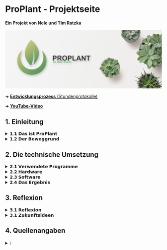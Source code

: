 # ProPlant - Projektseite
**Ein Projekt von Nele und Tim Ratzka**

<img src="images/proplant_banner.png" width="1200" alt="Proplant-Banner">

➜ <a href="https://github.com/NTCR7/ProPlant/blob/d34f1d9e749d0e4c48da18ffb45811cc4c291566/Studenprotokoll.md">**Entwicklungsprozess** (Stundenprotokolle)</a>

➜ <a href="https://youtu.be/4X6rJNSYpKE">**YouTube-Video**</a> 

## 1. Einleitung
<details>
<summary>𝟭.𝟭 𝗗𝗮𝘀 𝗶𝘀𝘁 𝗣𝗿𝗼𝗣𝗹𝗮𝗻𝘁</summary>
Mit ProPlant haben wir ein Produkt entwickelt, welches für die Überwachung der Gesundheit von Zimmerpflanzen zuständig ist. Dementsprechend wurde ProPlant mit verschiedenen Sensoren ausgestattet, um Daten zu überwachen. 
 
Besonders die Zufuhr von Wasser ist essenziell für das Überleben einer Pflanze. Es ist verantwortlich für den Zelldruck, den Nährstofftransport und stellt einen Bestandteil der Fotosynthese dar. ProPlant verfügt daher über einen Bodenfeuchtigkeitssensor, der entsprechende Daten sammelt. 
 
Ebenso bildet die Luft einen entscheidenen Einflussfaktor ab, den es zu regulieren gilt. Das Produkt überwacht daher die Temperatur, die Feuchtigkeit und den CO₂-Gehalt der Umgebung. So kann ein Vertrocknen oder Schimmel rechtzeitig verhindert werden. Der CO₂-Gehalt ist für die menschliche Gesundheit zu überwachen. Nämlich kann die Pflanze bei Nacht ohne Licht keine Fotosynthese betreiben, sondern sichert ihre Energiezufuhr durch Zellatmung. Dabei entsteht CO₂ als Abfallprodukt. Hegt man als besonderer Pflanzenliebhaber mehrere Pflanzen zuhause ohne regelmäßig durchzulüften, kann der erhöhte CO₂-Gehalt für den Menschen ungesund werden. Auch genrell ist der CO₂-Gehalt in der Luft für uns Menschen wichtig.

Anschließend bewertet ProPlant die Pflanzenwerte als gut oder schlecht. Der jeweilige Status wird anschließend auf einem Display wiedergegeben. So kann der Benutzer die Situation richtig einschätzen und festellen, wenn Handlungsbedarf besteht.
</details>


<details>
<summary>𝟭.𝟮 𝗗𝗲𝗿 𝗕𝗲𝘄𝗲𝗴𝗴𝗿𝘂𝗻𝗱</summary>
Wir leben in einer modernisierten Welt, die beständig nach Innovation und Verbesserung strebt. Bahnbrechende Erkenntnisse werden schnell in den Alltag eines Jeden 
integriert, sodass der Mensch lernen muss, sich diesen anzupassen. Gesundheit, Wohlstand oder auch die Möglichkeit nach Großem zu streben, sind positive Errungenschaften, die sich für einen grossen Teil der Gesellschaft als selbstverständlich etabliert haben.

Viel bedeutsamer ist hingegen die menschliche Augabe und Verpflichtung, sich manchen Umständen dieser Innovation zu beugen. Unteranderm muss das Individuum immer 
schneller und besser funktionieren, während es sich einem Grossenganzen fügt. 
Die Bereitschaft dem nachzugehen, muss jeder Mensch verkörpern, der in unserer Leistungsgesellschaft einen Platz einnehmen will. Somit ensteht jedoch für viele ein Alltag geprägt von Stress. Denn in unserer Welt wird Zeit zur neuen Kostbarkeit. Oft drängt es uns daher zu einer Auszeit von genau diesem Alltag. Wir wollen dieser lauten, vorbeirauschenden Welt entkommen. 

ProPlant - unser Projekt, beschäftigt sich mit einem Aspekt, um dieser Problematik der modernen Welt entgegzuwirken und zu entlasten. Zahlreiche Studien haben bewiesen, dass sich Pflanzen positiv auf die psychische Gesundheit auswirken. Sie erinnern uns an die Natur, welche das genaue Gegenteil einer grauen und gehetzten Arbeitswelt ist. Nicht ohne Grund lindert der Anblick von Pflanzen also Stress. Dies ist eine Option, sich der modernisierten Welt zu entziehen. 

Doch wie bereits angsprochen, ist ein großes Problem unsere Zeit. Manchmal scheint man einfach nie genug zu schaffen. Und dann soll noch Zeit sein, sich 
um eine Pflaze zu kümmern? Mit ProPlant wollen wir diesen Störfaktor ausklammern und einen Helfer bereitstellen. Denn ProPlant sammelt sorgfältig alle Daten, die
über die Gesundheit einer Pflaze bestimmen und wertet diese zuverlässig aus. So weiß der Besitzer nach einem Blick auf das Display, ob die Pflanze beispielsweise Wasser nötig hat. Schnell und unkompliziert.

Uns war es wichtig, mit unserem Projekt Impulse zu setzen in Richtung einer Innovation, die den Alltag erleichtert. Denn auch solche Errungenschaften sollten in der 
Gesellschaft integriert werden.
</details>



## 2. Die technische Umsetzung
<details>
<summary>𝟮.𝟭 𝗩𝗲𝗿𝘄𝗲𝗻𝗱𝗲𝘁𝗲 𝗣𝗿𝗼𝗴𝗿𝗮𝗺𝗺𝗲</summary>

#### <a href="https://www.arduino.cc/"><img src="images/arduino_logo.png" width="25" alt="Arduino-Logo"></a></a> *Die Grundlage - der Arduino*
Das Fundament unseres Projektes stellt der Arduino UNO dar, denn ProPlant ist ein Physical computing Projekt. Vereinfacht involviert Physical computing interaktive
Systeme, die die Welt wahrnehmen und auf sie reagieren. Die Sensoren sammeln in unserem Fall Daten über eine Pflanze und  gegben sie an das System weiter. Dadurch wird
eine Reaktion ausgelöst. ProPlant zeigt nach der Auswertung dementsprechend einen Status auf dem Display an. Der Arduino vereint deshalb Soft- und Hardware. 

Die <a href="https://store.arduino.cc/products/arduino-uno-rev3">Hardware</a> besteht aus einer Platine mit Mikrocontroller, dem Herz des Boards. Diesen gilt es anzusteuern. Dies ist durch die 14 "Digital"-Pins und  6 "Analog"-Pins 
möglich, die für Signaleingänge und -ausgänge zuständig sind. Um den Mikrocontroller per Software zu programmieren und die Daten zu übertragen, ist ein USB-Anschluss
vorhanden, welcher mit einem Pc verbunden werden kann. 

Die <a href="https://www.arduino.cc/en/software">Arduino-Software</a> stellt die andere Hauptkompenente dar. Diese kann durch Programmiersprachen, angeleht an C, C++ und Java, genutzt werden.

#### <a href="https://fritzing.org/"><img src="https://upload.wikimedia.org/wikipedia/commons/c/c1/Fritzing_Software_Logo_Batch.png" width="20" alt="Fritzing-Logo"></a><a href="https://fritzing.org/"> *fritzing*</a>
Physical-Computing Projekte erfordern die richtige Verkabelung der einzelnen Komponenten, um zu funktionieren. Jedoch ist jedes Projekt anderes und benötigt eine
individuelle Umsetzung, um auf die Bedürfnisse zugeschnitten zu sein. Bei komplexeren Projekten kann die eigene Schaltung schnell unübersichtlich und verkompliziert werden. Fritzing unterstützt dabei die digitale Visualisierung der Verkabelungen und wirkt so als Ordnungsfaktor. Aus einer Vielzahl elektronischer Bauteile kann die Schaltung am PC vorgefertigt und veranschaulicht werden. Somit dient die freie Software auch als Dokumentationstool.

#### <a href="https://github.com/"><img src="https://is4-ssl.mzstatic.com/image/thumb/Purple122/v4/f3/01/f2/f301f26d-fe81-18c0-5684-c80369b7d9af/AppIcon-0-1x_U007emarketing-0-7-0-85-220.png/350x350.png?" width="20" alt="GitHub-Logo"></a><a href="https://github.com/"> *GitHub*</a>
Github dient zur Softwareverwaltung und lässt sich gleichzetig als soziales Netzwerk für Entwickler charakterisieren. Somit wird die zeitgleiche Zusammenarbeit an Projekten und das Festhalten der Ergebnisse möglich. Für unser Projekt erfolgte die Dokumentation in Form von Stundenprotokollen und die Plattform diente zur Projektdarstellung.
 
</details>



<details>
<summary>𝟮.𝟮 𝗛𝗮𝗿𝗱𝘄𝗮𝗿𝗲</summary>
Die Hardware besteht bei ProPlant aus dem Arduino UNO, den Sensoren, einem LCD Display und einem Taster. Die Integrierung der einzelnen Bestandteile und ihre Verkabelung wird im Folgenden näher erleutert.
  
#### <a href="https://www.reichelt.de/de/de/entwicklerboards-feuchtesensor-bodenfeuchte--debo-cap-sens-p223620.html?PROVID=2788&gclid=EAIaIQobChMIpLGoyrO1-wIV7hkGAB0JYw15EAQYAyABEgJH_vD_BwE&&r=1">*Der Bodenfeuchtigkeitssensor (Capacitive Soil Moisture Sensor v2.0)*</a>
Dieser Sensor macht sich den dielektrischen Kontrast zwischen Wasser und Boden zu Nutze. Dabei wird die Kapazität der Erde gemessen, die sich durch Feuchtigkeit
verändert. Dies wird dann zu einem Wert umgewandelt, den der Arduino empfangen kann. 
Der Sensor muss mit GND verbunden werden, was für Ground steht. Denn hier ist das Potential 0 und das gleiche Bezugspotential wird verwendet, was die korrekte 
Funktion gewährleistet. Darüber hinaus wird der Sensor mit einem der Analog-Pins verbunden, damit der Arduino das analoge Signal des Sensors empfangen kann.
  <details>
    <summary>Konkrete Verkabelung</summary>
    <img src="images/wiring-capacitive-soil-moisture-sensor.png" width="1200" alt="Bodenfeuchtigkeitssensor">
    </details>
 
#### <a href="https://t1p.de/jsotj">*Das LCD*</a>
Das Display dient zur Anzeige der pflanzlichen Gesundheit und spiegelt die Software wieder. Die Flüssigkristalle innerhalb ändern je nach Ausrichtung die Polarisationsebene des Lichts. Dieser Effekt wird durch das elektrische Feld beeinflusst.
  <details>
   <summary>Konkrete Verkabelung</summary>
   <img src="images/wiring-lcd.png" width="1200" alt="Bodenfeuchtigkeitssensor">
   </details>
  
#### <a href="https://t1p.de/2uv02">*Der Luftemperatur- und Feuchtigkeitssensor (DHT22 AM2302)*</a>
Dieser Sensor ist in der Lage, Luftfeuchte als auch die -temperatur zu messen. Zur Messung der Luftfeuchtigkeit befindet sich ein feuchtigkeitshaltendes Substrat zwische zwei Elektroden. Wenn sich die Luftfeuchtigkeit ändert, verändert sich auch die Leitfähigkeit zwischen den Elektroden. Diese Widerstandsveränderung wird vom Chip erfasst und an den Arduino weitergeben.
Zur Temperaturmessung ist ein NTC-Temperaturfühler vorhanden. Auch bei diesem richtet sich der Widerstand nach dem gemessenen Wert.
   <details>
   <summary>Konkrete Verkabelung</summary>
   <img src="images/wiring-DHT22.png" width="1200" alt="Bodenfeuchtigkeitssensor">
   </details>
 
#### <a href="https://t1p.de/9du7c">*Der Luftsensor für den CO₂-Gehalt (MQ-135 Gassensor)*</a>
Der MQ-135 Gas Sensor bestimmt die Konzentration von Gasen und beruft sich auf chemische Reaktionen. Gase in der Nähe der Elektroden des Sensors reagieren mit den Chemikalien auf den Elektroden. Dies bewirkt eine Änderung des elektrischen Widerstands, was zu einem Konzentrationswert verabeitet werden kann. Für unser Projekt wird der CO₂-Gehalt gemessen.
  <details>
  <summary>Konkrete Verkabelung</summary>
  <img src="images/wiring-MQ135-module.png" width="1200" alt="Bodenfeuchtigkeitssensor">
  </details>
 
#### <a href="https://www.conrad.de/de/p/te-connectivity-1825910-2-drucktaster-24-v-dc-0-05-a-1-x-aus-ein-tastend-l-x-b-x-h-6-x-6-x-4-3-mm-1-st-701749.html?hk=SEM&WT.mc_id=google_pla&gclid=Cj0KCQiA14WdBhD8ARIsANao07gZZK9vtOoLXMF0hpUxqycq6qi0NnIvg7xLss9CvA5ZXasF6YGHFTYaAikGEALw_wcB">*Der Taster*</a>
Um die Benutzerfreundlichkeit zu erhöhen, haben wir einen noch einen Taster dazugenommen. Denn dieser fungiert als Impulsgeber, um einen neuen Prozess zu aktivieren. Zudem springt der Taster nachdem der Prozess durchlaufen ist, wieder zurück in seine Ausgangsstellung. Bei ProPlant wird im ungedrückten Zustand nacheinander der Zustand jedes Einflussfaktors angezeigt. Somit können alle Reguliergrößen im Blick behalten werden. Möchte man weitere Informationen über die konkrete Lage erlangen, kann der Taster gedrückt gehalten werden. Nun wird statt einer Auswertung von gut oder schlecht der konkrete Messwert wie die Temperatur in Grad Celsius angezeigt. Für die anderen Einflussgrößen werden Prozente wiedergegeben. So kann der Benutzer bei Bedarf feststellen, wie großer Handlungsbedarf tatsächlich besteht. Wurden alle Werte angezeigt, wird wie gewohnt wieder der Zustand der Pflanze auf dem Display wiedergegeben.
   <details>
   <summary>Konkrete Verkabelung</summary>
   <img src="images/wiring-taster.png" width="1200" alt="Bodenfeuchtigkeitssensor">
   </details>
 
</details>


<details>
<summary>𝟮.𝟯 𝗦𝗼𝗳𝘁𝘄𝗮𝗿𝗲</summary>
Nun haben wir ein System aus Sensoren, dem Arduinio, einem LCD Display und einem Taster vorliegen. Aber erst durch die Software kann die gewünschte Funktionsweise erzielt werden. Bei ProPlant sammeln die Sensoren Werte, welche zuerst zur Kontrolle im seriellen Monitor wiedergeben werden. Diese Werte werden als Variablen gespeichert und mithilfe von Intervallen bewertet. Auf dem LCD wird die jeweilige Bewertung als "good" oder "!bad!" angezeigt. Hinzu kommt noch der Taster, welcher dafür zuständig ist, zwischen der Auswertung und den konkreten Werten zu wechseln.
Der Code und seine Funktion wird im Folgenden erläutert.

```c
//  _____           _____  _             _                       _       _                _ 
// |  __ \         |  __ \| |           | |                     | |     (_)              | |
// | |__) | __ ___ | |__) | | __ _ _ __ | |_      _____  ___ __ | | __ _ _ _ __   ___  __| |
// |  ___/ '__/ _ \|  ___/| |/ _` | '_ \| __|    / _ \ \/ / '_ \| |/ _` | | '_ \ / _ \/ _` |
// | |   | | | (_) | |    | | (_| | | | | |_    |  __/>  <| |_) | | (_| | | | | |  __/ (_| |
// |_|   |_|  \___/|_|    |_|\__,_|_| |_|\__|    \___/_/\_\ .__/|_|\__,_|_|_| |_|\___|\__,_|
//                                                        | |
//                                                        |_|
//
// Einbinden von Bibliotheken für DHT22-Sensor und I2C-LCD-Display
#include <DHT.h>
#include "LiquidCrystal_I2C.h"

// Definieren der Konstante DHTPIN mit dem Wert 2, die den Anschluss-Pin angibt
#define DHTPIN 2

// Definieren der Konstante DHTTYPE, welche den Sensortyp (DHT22) angibt
#define DHTTYPE DHT22

// Erstellung eines neues DHT-Objekt und Initilaisierung mit "DHTPIN" und "DHTTYPE"
DHT dht(DHTPIN, DHTTYPE);

// Initialisierung I2C-LCD-Displays [Adresse 0x3F & Größe 16(Felder)x2(Zeilen)]
LiquidCrystal_I2C lcd(0x3F,16,2);

// Konstante für trockenen & feuchten Boden (wichtig zur Kalibrierung der Bodenfeuchtigkeit)
const int dry = 517;
const int wet = 231;

// Initialisierungsfunktion - wird einmalig zu Beginn des Skripts ausgeführt
void setup()
{
  // Initialisierung der seriellen Kommunikation mit 9600 Baud (Anzahl der Datenbits pro Sekunde)
  Serial.begin(9600);

  // Initialisierung DHT-Sensor
  dht.begin();

  // Initialisierung LCD-Display
  lcd.init();

  //Hintergrundbeleuchtung des LCD-Displays einschalten
  lcd.backlight();

  // Pin 7 als Eingang für Taster konfigurieren
  pinMode (7, INPUT) ;
}


// Hauptfunktion - wird immer wieder wiederholt, wenn das Skript ausgeführt wird
void loop()
{
  // Digitalen Eingang am Pin 7 auslesen und Wert in der Variable "SchalterZustand" speichern
  int SchalterZustand = digitalRead(7);

  // Analogen Eingang durch Feuchtigkeitssensor an Pin 0 auslesen und Wert in der Variable "sensorVal" speichern
  int soilraw = analogRead(A0);

  // Konvertiere den Eingangswert in Prozent um die Bodenfeuchtigkeit darzustellen, dabei sind wet und dry, minimale und maximale Werte.
  // Diese neuen Werte werden zudem in der Variablen "percentageHumidity" gespeichert
  int soilpercentage = map(soilraw, wet, dry, 100,0);

  // Bodenfeuchtigkeitswert über serielle Schnittstelle ausgeben
  Serial.print(String("SoilMoisture: ")+(soilpercentage)+"%  |  ");

  // DHT-Sensor auslesen und Feuchtigkeit in der Variablen "airhumi" speichern 
  float airhumi  = dht.readHumidity();

  // DHT-Sensor auslesen und Temperatur in der Variablen "tempC" speichern
  float tempC = dht.readTemperature();

  // Prüfen, ob der DHT-Sensor korrekt ausgelesen werden konnte - isnan bedeutet "is not a number"
  if (isnan(airhumi) || isnan(tempC))
  {
    // Falls nötig Fehlermeldung über serielle Schnittstelle ausgeben
    Serial.println("error DHT");
  }
  else
  {
    // Luftfeuchtigkeit über serielle Schnittstelle ausgeben
    Serial.print(String("AirHumidity: ")+(airhumi)+"%  |  ");

    // Lufttemperatur über serielle Schnittstelle ausgeben
    Serial.print(String("AirTemperature: ")+(tempC)+"°C  |  ");
  }
  
  // Analogen Eingang am Pin 2 auslesen und Wert in der Variable "MQValue" speichern
  int MQValue = analogRead(2);

  // CO2-Wert über serielle Schnittstelle ausgeben
  Serial.print(String("AirCO2: ")+(MQValue)+"PPM\n");
  
  // Wenn der Taster nicht gedrückt wird, good/!bad! für Bodenfeuchtigkeit, Luftfeuchtigkeit, Lufttemperatur & Luftqualität anzeigen
  if (SchalterZustand == 0)
    {
    // Text "ProPlant soil" auf Zeile 0 des LCD-Displays ausgeben
    lcd.setCursor(0,0);
    lcd.print ("ProPlant soil");
    
    // Text "moisture:" auf Zeile 1 des LCD-Displays ausgeben
    lcd.setCursor(0,1);
    lcd.print ("moisture: ");

    // Stelle für nächste Ausgabe
    lcd.setCursor(10,1);

    // Wenn der Bodenfeuchtigkeitswert im guten Bereich liegt, Text "good" ausgeben
    if ((soilpercentage > 20) && (soilpercentage < 60))  lcd.print("good     ");

    // Wenn der Bodenfeuchtigkeitswert im kritischen Bereich liegt, Text "!bad!" ausgeben
    if (soilpercentage < 20) lcd.print("!bad!     ");
    if (soilpercentage > 60) lcd.print("!bad!     ");

    // Ausgabe für 3 sec
    delay(3000);


    // Text "ProPlant air" in Zeile 0 auf LCD-Display ausgeben
    lcd.setCursor (0,0);
    lcd.print ("ProPlant air ");

    // Text "moisture:" auf Zeile 1 des LCD-Displays ausgeben
    lcd.setCursor(0,1);
    lcd.print ("moisture: ");

    // Stelle für nächste Ausgabe
    lcd.setCursor (10,1);

    // Wenn der Lufttemperaturwert im guten Bereich liegt, Text "good" ausgeben
    if ((airhumi > 55) && (airhumi < 75))  lcd.print("good     ");

    // Wenn der Lufttemperaturwert im kritischen Bereich liegt, Text "!bad!" ausgeben
    if (airhumi < 75) lcd.print("!bad!     ");
    if (airhumi > 55) lcd.print("!bad!     ");

    // Ausgabe für 3 sec
    delay(3000);


    // Text "temp:" auf Zeile 1 des LCD-Displays ausgeben
    lcd.setCursor (0,1);
    lcd.print ("temp: ");

    // Stelle für nächste Ausgabe
    lcd.setCursor (6,1);

    // Wenn der Lufttemperaturwert im guten Bereich liegt, Text "good" ausgeben
    if ((tempC > 16) && (tempC < 24))  lcd.print("good     ");

    // Wenn der Lufttemperaturwert im kritischen Bereich liegt, Text "!bad!" ausgeben
    if (tempC < 16) lcd.print("!bad!     ");
    if (tempC > 24) lcd.print("!bad!     ");

    // Ausgabe für 3 sec
    delay(3000);


    // Text "CO2:" auf Zeile 1 des LCD-Displays ausgeben
    lcd.setCursor (0,1);
    lcd.print ("CO2: ");

    // Stelle für nächste Ausgabe
    lcd.setCursor (5,1);

    // Wenn der Lufttemperaturwert im guten Bereich liegt, Text "good" ausgeben
    if (MQValue < 1000) lcd.print("good     ");

    // Wenn der Luftqualitätswert im kritischen Bereich liegt, Text "!bad!" ausgeben
    if (MQValue > 1000) lcd.print("!bad!     ");
    

    // Ausgabe für 3 sec
    delay(3000);
  }

  // Wenn der Taster gedrückt wird, alle reinen Werte der Sensoren anzeigen (selbe Reihenfolge)
  if (SchalterZustand == 1)
  {
    // Text "ProPlant soil" in Zeile 0 des LCD-Displays ausgeben
    lcd.setCursor (0,0);
    lcd.print ("ProPlant soil");

    // Text "moisture:" in Zeile 1 des LCD-Displays ausgeben
    lcd.setCursor(0,1);
    lcd.print ("moisture: ");

    // Stelle für nächste Ausgabe
    lcd.setCursor(10,1);

    // rohe Bodenfeuchtigkeit ausgeben
    lcd.print(String(soilpercentage)+"%     ");

    // Ausgabe für 3 sec
    delay(3000);


    // Text "ProPlant air " in Zeile 0 des LCD-Display ausgeben
    lcd.setCursor (0,0);
    lcd.print ("ProPlant air ");

    // Text "moisture:" in Zeile 1 des LCD-Displays ausgeben
    lcd.setCursor(0,1);
    lcd.print ("moisture: ");

    // rohe Luftfeuchtigkeit ausgeben
    lcd.setCursor (10,1);
    lcd.print (String(airhumi)+"%     ");

    // Ausgabe für 3 sec
    delay(3000);


    // Stelle für nächste Ausgabe
    lcd.setCursor (0,1);

    // Text "temp:" in Zeile 1 des LCD-Displays ausgeben
    lcd.print ("temp: ");
    lcd.setCursor (6,1);

    // rohe Luftfeuchtigkeit ausgeben
    lcd.print (String(tempC)+" C     ");
    
    // Ausgabe für 3 sec
    delay(3000);


    // Stelle für nächste Ausgabe
    lcd.setCursor (0,1);

    // Text "CO2" in Zeile 1 des LCD-Displays ausgeben
    lcd.print ("CO2: ");

    // rohe Luftfeuchtigkeit ausgeben
    lcd.setCursor (5,1);
    lcd.print (String(MQValue)+" PPM     ");

    // Ausgabe für 3 sec
    delay(3000);
  }
}
```      
</details>


 
<details>
<summary>𝟮.𝟰 𝗗𝗮𝘀 𝗘𝗿𝗴𝗲𝗯𝗻𝗶𝘀</summary>
 
#### *Code*
Unter Verwendung der
<a href="https://www.arduino.cc/reference/en/libraries/liquidcrystal-i2c/"> LiquidCristal library</a>,
<a href="https://www.arduino.cc/reference/en/libraries/dht-sensor-library/">DHT libary</a>
und
<a href="https://www.arduinolibraries.info/libraries/adafruit-unified-sensor">Adafruit Unified Sensor library</a> 
ist dies unser funktionfähiger Code:
  
```c
//  _____           _____  _             _   
// |  __ \         |  __ \| |           | |  
// | |__) | __ ___ | |__) | | __ _ _ __ | |_ 
// |  ___/ '__/ _ \|  ___/| |/ _` | '_ \| __|
// | |   | | | (_) | |    | | (_| | | | | |_ 
// |_|   |_|  \___/|_|    |_|\__,_|_| |_|\__|
//
#include <DHT.h>
#include "LiquidCrystal_I2C.h"
#define DHTPIN 2
#define DHTTYPE DHT22
DHT dht(DHTPIN, DHTTYPE);
LiquidCrystal_I2C lcd(0x3F,16,2);
const int dry = 517;
const int wet = 231;

void setup()
{
  Serial.begin(9600);
  dht.begin();
  lcd.init();
  lcd.backlight();
  pinMode (7, INPUT) ;
}

void loop()
{
  int SchalterZustand = digitalRead(7);
  int soilraw = analogRead(A0);
  int soilpercentage = map(soilraw, wet, dry, 100,0);
  Serial.print(String("SoilMoisture: ")+(soilpercentage)+"%  |  ");
  float airhumi  = dht.readHumidity();
  float tempC = dht.readTemperature();
  if (isnan(airhumi) || isnan(tempC))
  {
    Serial.println("error DHT");
  }
  else
  {
    Serial.print(String("AirHumidity: ")+(airhumi)+"%  |  ");
    Serial.print(String("AirTemperature: ")+(tempC)+"°C  |  ");
  }

  int MQValue = analogRead(2);
  Serial.print(String("AirCO2: ")+(MQValue)+"PPM\n");

  if (SchalterZustand == 0)
  {
    lcd.setCursor(0,0);
    lcd.print ("ProPlant soil");
    lcd.setCursor(0,1);
    lcd.print ("moisture: ");
    lcd.setCursor(10,1);
    if ((soilpercentage > 20) && (soilpercentage < 60))  lcd.print("good     ");
    if (soilpercentage < 20) lcd.print("!bad!     ");
    if (soilpercentage > 60) lcd.print("!bad!     ");
    delay(3000);
    lcd.setCursor (0,0);
    lcd.print ("ProPlant air ");
    lcd.setCursor(0,1);
    lcd.print ("moisture: ");
    lcd.setCursor (10,1);
    if ((airhumi > 55) && (airhumi < 75))  lcd.print("good     ");
    if (airhumi < 75) lcd.print("!bad!     ");
    if (airhumi > 55) lcd.print("!bad!     ");
    delay(3000);
    lcd.setCursor (0,1);
    lcd.print ("temp: ");
    lcd.setCursor (6,1);
    if ((tempC > 16) && (tempC < 24))  lcd.print("good     ");
    if (tempC < 16) lcd.print("!bad!     ");
    if (tempC > 24) lcd.print("!bad!     ");
    delay(3000);
    lcd.setCursor (0,1);
    lcd.print ("CO2: ");
    if (MQValue < 1000) lcd.print("good     ");
    if (MQValue > 1000) lcd.print("!bad!     ");
    lcd.setCursor (5,1);
    delay(3000);
  }
  if (SchalterZustand == 1)
  {
    lcd.setCursor (0,0);
    lcd.print ("ProPlant soil");
    lcd.setCursor(0,1);
    lcd.print ("moisture: ");
    lcd.setCursor(10,1);
    lcd.print(String(soilpercentage)+"%     ");
    delay(3000);
    lcd.setCursor (0,0);
    lcd.print ("ProPlant air ");
    lcd.setCursor(0,1);
    lcd.print ("moisture: ");
    lcd.setCursor (10,1);
    lcd.print (String(airhumi)+"%     ");
    delay(3000);
    lcd.setCursor (0,1);
    lcd.print ("temp: ");
    lcd.setCursor (6,1);
    lcd.print (String(tempC)+" C     ");
    delay(3000);
    lcd.setCursor (0,1);
    lcd.print ("CO2: ");
    lcd.setCursor (5,1);
    lcd.print (String(MQValue)+" PPM     ");
    delay(3000);
  }
}
```  
 
#### <a href="https://youtu.be/4X6rJNSYpKE"><img src="images/youtube-logo.png" width="20" alt="YouTube-Logo"></a><a href="https://youtu.be/4X6rJNSYpKE"> *Video des funktionsfähigen Endproduktes*</a>
Aufgrund von fehlenden Breadboards und Kabeln konnten wir die Umsetzung der Verkabelung nicht noch weiter optimieren. Das Produkt als Ganzes im Video stellt momentan einen Prototypen dar. So sind die wichtigsten Grundgedanken jedoch verankert: Eine Powerbank zur Mobilität, das LCD eingelassen in der Hülle für optische Einheit und
das Außenliegen von Sensoren. Der Bodenfeuchtigkeitssensor kann in den Boden der Pflanze gesteckt werden und die Luftsensoren erfassen außerhalb der Produkthülle die Daten nähstmöglich zur Pflanze.

</details>


## 3. Reflexion
<details>
<summary>𝟯.𝟭 𝗥𝗲𝗳𝗹𝗲𝘅𝗶𝗼𝗻</summary>
Zwei Schüler ohne jegliche Programmierkenntnisse, jedoch getrieben von der Faszination, die eigene Idee umsetzen zu wollen. Dies fasst die Ausgangslage unseres
Projektes zusammen. Unsere Idee stand schnell fest, doch wie die Umsetzung zu gestalten war, bereitete uns Probleme. So mussten wir uns erst informieren, was überhaupt 
benötigt wird, um ein funktionierendes Produkt zu erschaffen. Vorerst gingen wir davon aus, die Werte als Benachrichtigung an ein anderes Gerät weiterleiten zu können.
 
Ohne Vorkenntnisse warf dies Fragen auf wie: Mit welchem Programm können die Werte ausgewertet werden? Müssen die Daten zwischengespeichert werden? Durch das Aneignen von Informationen wurde also klar, dass eine Datenbank benötigt wird. Doch so eine neue Erkenntnis führte uns zu weiteren Unklarheiten. Wie erstelle ich eine Datenbank? Wie binde ich diese ein? Bald mussten wir feststellen, dass wir wie anfänglich gedacht, unsere Idee nicht umsetzen können. Zumal diese ein RaspberryPi
benötigt hätte. 

So ging ärgerlicherweise Arbeit verloren, doch durch die Abänderung war unserer Rahmen greifbarer. Mit dem Arduino kamen wir fortan gut zurecht und konnten unser Projekt Schritt für Schritt visualisieren. Grundkenntnisse wie die Verwendung von if clauses oder die Einbindung von Variablen und Intervallen und vieles mehr konnten wir erlenen und anwenden. 
 
Mit diesem Grundwissen konnten wir schließlich knobeln, überlegen und verbessern, sodass wir eigenständig arbeiten konnten. Mit der eigenen Motivation ging nun auch der Spaß am Umdenken einher. Schlussendlich zahlte sich die Arbeitsbereitschaft und die Spätschichten vor dem PC zuhause auch in unserem Projekt aus. 

Ohne Vorkenntnisse ist es uns gelungen ein Projekt zu verwirklichen, welches eine Komplexität aufweist, die im Alltag tatsächlich nützlich ist. Unsere eigenen Anprüche 
konnten wir somit erfüllen. Nachhaltig konnten wir dabei auch wichtige Kenntnisse für das generelle Programmieren mitnehmen.
</details>


<details>
<summary>𝟯.𝟭 𝗭𝘂𝗸𝘂𝗻𝗳𝘁𝘀𝗶𝗱𝗲𝗲𝗻</summary>
Mit unserem Projekt als Ganzes haben wir ein funktionierendes und hilfreiches Produkt für den Alltag erschaffen. Für die Zukunft schwebt uns vor, dieses Projekt
noch auszuweiten. So soll der Benutzer push-Benachrichtigungen erhalten, wenn der Zustand der Pflanze kritisch ist.
Diesbezüglich kann der Nutzer die Daten benutzerfreundlich an einem anderen Gerät einsehen. 
</details>



## 4. Quellenangaben
<details>
<summary>ℹ️</summary>
 
*Code*
 
<a href="https://www.youtube.com/@MaxTechTV1"><img src="images/youtube-logo.png" width="20" alt="YouTube-Logo"></a><a href="https://www.youtube.com/@MaxTechTV1"> MaxTechTV</a>

<a href="https://arduinogetstarted.com/tutorials/arduino-lcd-i2c"><img src="images/arduino-get-started-logo.png" width="40" alt="arduinogetstarted.com-Logo"></a><a href="https://arduinogetstarted.com/tutorials/arduino-lcd-i2c"> arduinogetstarted.com</a>

<a href="https://funduino.de/anleitung-dht11-dht22"><img src="https://funduino.de/wp-content/uploads/2022/03/FunduinoLogo_v2-2.png" width="80" alt="funduino.de-Logo"></a><a href="https://funduino.de/anleitung-dht11-dht22"> funduino.de</a>

<a href="https://github.com/"><img src="https://is4-ssl.mzstatic.com/image/thumb/Purple122/v4/f3/01/f2/f301f26d-fe81-18c0-5684-c80369b7d9af/AppIcon-0-1x_U007emarketing-0-7-0-85-220.png/350x350.png?" width="20" alt="GitHub-Logo"></a><a href="https://github.com/"> GitHub</a>
 
*Intervalle für Werte, die wir als Richtlinien verwendet haben*
 
<a href="https://www.greenwaybiotech.com/blogs/gardening-articles/how-soil-moisture-affects-your-plants-growth">optimale Bodenfeuchtigkeit</a>
 
<a href="https://www.brune.info/magazin/richtige-luftfeuchtigkeit-fuer-pflanzen/#:~:text=W%C3%A4hrend%20sich%20der%20Mensch%20bei,eine%20Feuchte%20%C3%BCber%2060%20Prozent.">optimale Luftfeuchtigkeit</a>
 
<a href="https://www.plantcaretools.com/de/temperatur-messen-zimmerpflanzen/#:~:text=Tags%C3%BCber%20ist%20eine%20Temperatur%20zwischen,32%C2%B0C.">optimale Lufttemperatur</a> 
 
<a href="https://www.dein-heizungsbauer.de/ratgeber/raumklima/co2-raumluft/">optimaler CO2-Gehalt</a> 

 
*Beschreibung der Sensoren und Bestandteile*

<a href="https://protosupplies.com/product/capacitive-soil-moisture-sensor-module/">capacitive soil moisture sensor</a>
 
<a href="https://www.lcd-module.de/knowhow.html#:~:text=LCD%20ist%20die%20Abk%C3%BCrzung%20von,Anlegen%20eines%20elektrischen%20Feldes%20beeinflusst.">LCD</a>
 
<a href="https://42project.net/dht11-dht22-sensoren-zur-messung-von-temperatur-und-feuchte-mit-dem-arduino-im-vergleich/">DHT22-Sensor</a>
 
<a href="https://www.nielit.gov.in/gorakhpur/sites/default/files/Gorakhpur/alevel_iot_13april20_SM.pdf">MQ-135 Sensor</a>
